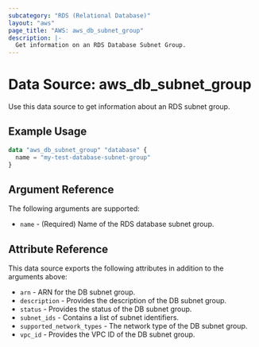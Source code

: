 ```yaml
---
subcategory: "RDS (Relational Database)"
layout: "aws"
page_title: "AWS: aws_db_subnet_group"
description: |-
  Get information on an RDS Database Subnet Group.
---
```


# Data Source: aws_db_subnet_group

Use this data source to get information about an RDS subnet group.

## Example Usage

```terraform
data "aws_db_subnet_group" "database" {
  name = "my-test-database-subnet-group"
}
```

## Argument Reference

The following arguments are supported:

* `name` - (Required) Name of the RDS database subnet group.

## Attribute Reference

This data source exports the following attributes in addition to the arguments above:

* `arn` - ARN for the DB subnet group.
* `description` - Provides the description of the DB subnet group.
* `status` - Provides the status of the DB subnet group.
* `subnet_ids` - Contains a list of subnet identifiers.
* `supported_network_types` - The network type of the DB subnet group.
* `vpc_id` - Provides the VPC ID of the DB subnet group.
